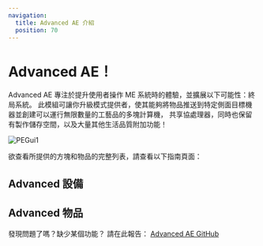 ```yaml
---
navigation:
  title: Advanced AE 介紹
  position: 70
---
```


# Advanced AE！

Advanced AE 專注於提升使用者操作 ME 系統時的體驗，並擴展以下可能性：終局系統。
此模組可讓你升級模式提供者，使其能夠將物品推送到特定側面目標機器並創建可以運行無限數量的工藝品的多塊計算機，
共享協處理器，同時也保留有製作儲存空間，以及大量其他生活品質附加功能！

![PEGui1](../pic/aae_intro.png)

欲查看所提供的方塊和物品的完整列表，請查看以下指南頁面：

## Advanced 設備

<CategoryIndex category="advanced devices"></CategoryIndex>

## Advanced 物品

<CategoryIndex category="advanced items"></CategoryIndex>

發現問題了嗎？缺少某個功能？
請在此報告：
[Advanced AE GitHub](https://github.com/pedroksl/AdvancedAE)